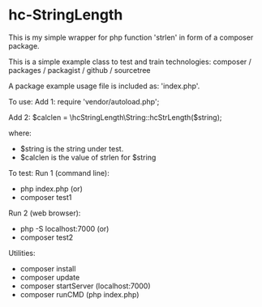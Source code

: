 # hc-StringLength

This is my simple wrapper for php function 'strlen' in form of a composer package.

This is a simple example class to test and train technologies:
composer / packages / packagist / github / sourcetree  

A package example usage file is included as: 'index.php'.

To use:
Add 1:
  require 'vendor/autoload.php';

Add 2:
  $calclen = \hcStringLength\String::hcStrLength($string);

  where:
  - $string is the string under test.
  - $calclen is the value of strlen for $string

To test:
Run 1 (command line):
  - php index.php (or)
  - composer test1

Run 2 (web browser):
  - php -S localhost:7000 (or)
  - composer test2

Utilities:
  - composer install
  - composer update
  - composer startServer (localhost:7000)
  - composer runCMD (php index.php)
